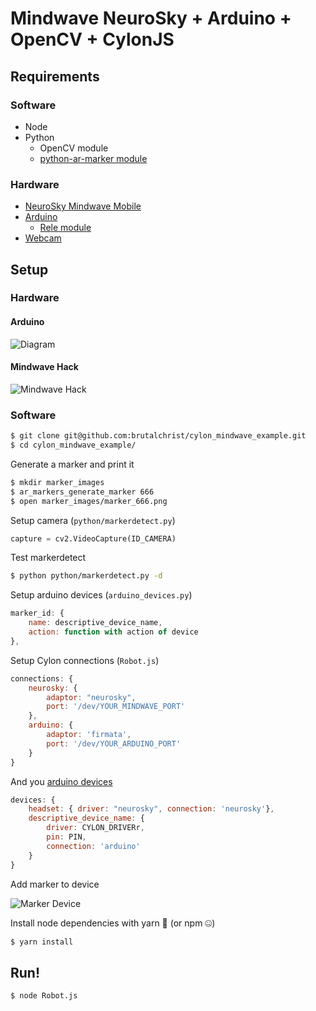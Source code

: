 # Mindwave NeuroSky + Arduino + OpenCV + CylonJS 

## Requirements

### Software

* Node
* Python
  * OpenCV module
  * [python-ar-marker module](https://github.com/DebVortex/python-ar-markers/)

### Hardware

* [NeuroSky Mindwave Mobile](https://www.amazon.com/NeuroSky-MindWave-Mobile-BrainWave-Starter/dp/B00B8BF4EM/ref=sr_1_1?ie=UTF8&qid=1490126253&sr=8-1&keywords=neurosky+mindwave+mobile)
* [Arduino](https://store.arduino.cc/product/A000066)
  * [Rele module](http://www.ebay.com/itm/5V-2-Two-Channel-Relay-Module-With-optocoupler-for-Arduino-PIC-ARM-DSP-AVR-/140764956257?hash=item20c63ec661:g:OQMAAOSwZQRYfeVT)
* [Webcam](https://www.amazon.com/s/ref=nb_sb_noss_2?url=search-alias%3Daps&field-keywords=webcam)

## Setup

### Hardware

#### Arduino

![Diagram](http://1.bp.blogspot.com/-9bfhA-cVqGU/UPVxJZKwN5I/AAAAAAAACss/2NbbH16as7M/s1600/relee_arduino.jpg)

#### Mindwave Hack

![Mindwave Hack](http://i.imgur.com/pO5DhCT.jpg)

### Software

```bash
$ git clone git@github.com:brutalchrist/cylon_mindwave_example.git
$ cd cylon_mindwave_example/
```

Generate a marker and print it

```bash
$ mkdir marker_images
$ ar_markers_generate_marker 666
$ open marker_images/marker_666.png
```

Setup camera (`python/markerdetect.py`)

```python
capture = cv2.VideoCapture(ID_CAMERA)
```

Test markerdetect

```bash
$ python python/markerdetect.py -d
```

Setup arduino devices (`arduino_devices.py`)

```javascript
marker_id: {
	name: descriptive_device_name,
	action: function with action of device
},
```

Setup Cylon connections (`Robot.js`)

```javascript
connections: {
	neurosky: {
		adaptor: "neurosky",
		port: '/dev/YOUR_MINDWAVE_PORT' 
	},
	arduino: {
		adaptor: 'firmata',
		port: '/dev/YOUR_ARDUINO_PORT' 
	}
}
```

And you [arduino devices](https://cylonjs.com/documentation/platforms/arduino/)

```javascript
devices: {
	headset: { driver: "neurosky", connection: 'neurosky'},
	descriptive_device_name: {
		driver: CYLON_DRIVERr,
		pin: PIN,
		connection: 'arduino'
	}
}
```

Add marker to device

![Marker Device](http://i.imgur.com/PcGcEAH.jpg)

Install node dependencies with yarn 🎉 (or npm 🤐)

```bash
$ yarn install 
```

## Run!

```bash
$ node Robot.js
```

